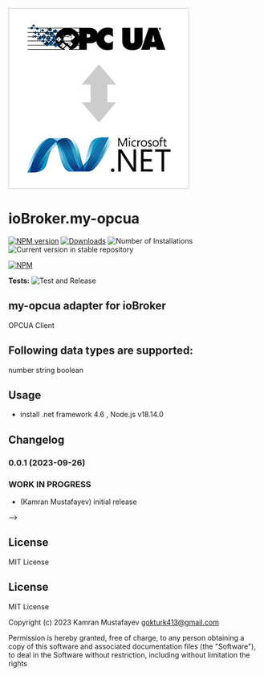 ![Logo](admin/my-opcua.png)
# ioBroker.my-opcua

[![NPM version](https://img.shields.io/npm/v/iobroker.my-opcua.svg)](https://www.npmjs.com/package/iobroker.my-opcua)
[![Downloads](https://img.shields.io/npm/dm/iobroker.my-opcua.svg)](https://www.npmjs.com/package/iobroker.my-opcua)
![Number of Installations](https://iobroker.live/badges/my-opcua-installed.svg)
![Current version in stable repository](https://iobroker.live/badges/my-opcua-stable.svg)

[![NPM](https://nodei.co/npm/iobroker.my-opcua.png?downloads=true)](https://nodei.co/npm/iobroker.my-opcua/)

**Tests:** ![Test and Release](https://github.com/gokturk413/ioBroker.my-opcua/workflows/Test%20and%20Release/badge.svg)

## my-opcua adapter for ioBroker

OPCUA Client

## Following data types are supported:

number
string
boolean

## Usage
* install .net framework 4.6 , Node.js v18.14.0
## Changelog
### 0.0.1 (2023-09-26)
<!--
    Placeholder for the next version (at the beginning of the line):
    ### **WORK IN PROGRESS**
-->
### **WORK IN PROGRESS**
* (Kamran Mustafayev) initial release

-->
## License
MIT License

## License
MIT License

Copyright (c) 2023 Kamran Mustafayev <gokturk413@gmail.com>


Permission is hereby granted, free of charge, to any person obtaining a copy
of this software and associated documentation files (the "Software"), to deal
in the Software without restriction, including without limitation the rights